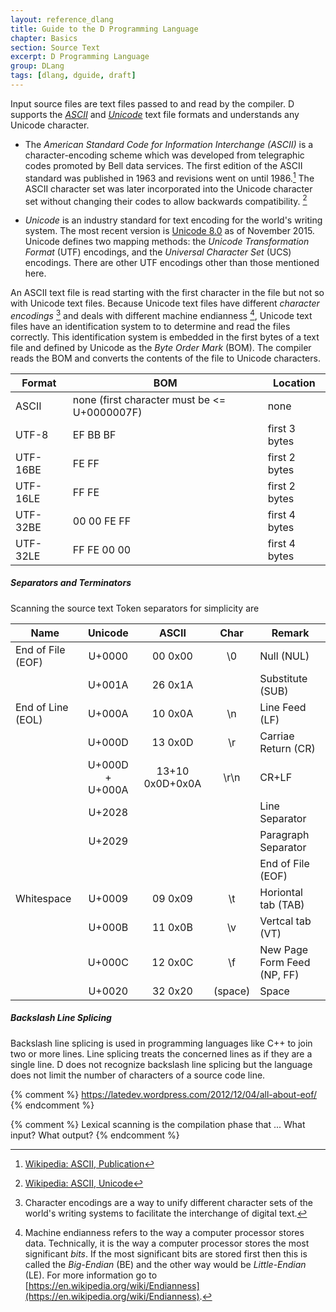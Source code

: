 ```yaml
---
layout: reference_dlang
title: Guide to the D Programming Language
chapter: Basics
section: Source Text
excerpt: D Programming Language
group: DLang
tags: [dlang, dguide, draft]
---
```


Input source files are text files passed to and read by the compiler.
D supports the [_ASCII_] and [_Unicode_] text file formats and understands any Unicode character.

* The _American Standard Code for Information Interchange (ASCII)_ is a character-encoding scheme which was developed from telegraphic codes promoted by Bell data services.
The first edition of the ASCII standard was published in 1963 and revisions went on until 1986.[^ascii_pub]
The ASCII character set was later incorporated into the Unicode character set without changing their codes to allow backwards compatibility. [^ascii_unicode]

* _Unicode_ is an industry standard for text encoding for the world's writing system.
The most recent version is [Unicode 8.0](http://blog.unicode.org/2015/06/announcing-unicode-standard-version-80.html) as of November 2015.
Unicode defines two mapping methods: the _Unicode Transformation Format_ (UTF) encodings, and the _Universal Character Set_ (UCS) encodings.
There are other UTF encodings other than those mentioned here.


An ASCII text file is read starting with the first character in the file but not so with Unicode text files.
Because Unicode text files have different _character encodings_ [^charencode] and deals with different machine endianness [^endianness], Unicode text files have an identification system to to determine and read the files correctly.
This identification system is embedded in the first bytes of a text file and defined by Unicode as the _Byte Order Mark_ (BOM).
The compiler reads the BOM and converts the contents of the file to Unicode characters.

| Format   | BOM | Location |
|----------|-----|----------|
| ASCII    | none (first character must be <= U+0000007F) | none |
| UTF-8    | EF BB BF | first 3 bytes |
| UTF-16BE | FE FF | first 2 bytes |
| UTF-16LE | FF FE | first 2 bytes |
| UTF-32BE | 00 00 FE FF | first 4 bytes |
| UTF-32LE | FF FE 00 00 | first 4 bytes |

[^charencode]: Character encodings are a way to unify different character sets of the world's writing systems to facilitate the interchange of digital text.
[^endianness]: Machine endianness refers to the way a computer processor stores data. Technically, it is the way a computer processor stores the most significant _bits_. If the most significant bits are stored first then this is called the _Big-Endian_ (BE) and the other way would be _Little-Endian_ (LE). For more information go to [https://en.wikipedia.org/wiki/Endianness](https://en.wikipedia.org/wiki/Endianness).

[^ascii_pub]: [Wikipedia: ASCII, Publication](https://en.wikipedia.org/wiki/ASCII#Publication)
[^ascii_unicode]: [Wikipedia: ASCII, Unicode](https://en.wikipedia.org/wiki/ASCII#Unicode)

[_ASCII_]: https://en.wikipedia.org/wiki/ASCII
[_Unicode_]: https://en.wikipedia.org/wiki/Unicode

##### Separators and Terminators

Scanning the source text 
Token separators for simplicity are 

| Name              | Unicode         | ASCII           | Char | Remark |
|-------------------|:---------------:|:---------------:|:----:|--------|
| End of File (EOF) | U+0000          | 00 0x00         | \\0     | Null (NUL) |
|                   | U+001A          | 26 0x1A         |         | Substitute (SUB) |
| End of Line (EOL) | U+000A          | 10 0x0A         |  \\n    | Line Feed (LF) |
|                   | U+000D          | 13 0x0D         |  \\r    | Carriae Return (CR) |
|                   | U+000D + U+000A | 13+10 0x0D+0x0A | \\r\\n  | CR+LF |
|                   | U+2028          |                 |         | Line Separator |
|                   | U+2029          |                 |         | Paragraph Separator |
|                   |                 |                 |         | End of File (EOF) |
| Whitespace        | U+0009          | 09 0x09         |  \\t    | Horiontal tab (TAB) |
|                   | U+000B          | 11 0x0B         |  \\v    | Vertcal tab (VT) |
|                   | U+000C          | 12 0x0C         |  \\f    | New Page Form Feed (NP, FF) |
|                   | U+0020          | 32 0x20         | (space) | Space |

##### Backslash Line Splicing

Backslash line splicing is used in programming languages like C++ to join two or more lines.
Line splicing treats the concerned lines as if they are a single line.
D does not recognize backslash line splicing but the language does not limit the number of characters of a source code line.

{% comment %}
https://latedev.wordpress.com/2012/12/04/all-about-eof/
{% endcomment %}

{% comment %}
Lexical scanning is the compilation phase that ...
What input?
What output?
{% endcomment %}
